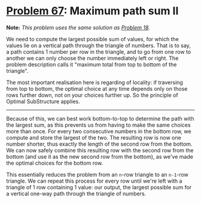 # [Problem 67](https://projecteuler.net/problem=67): Maximum path sum II

**Note:** *This problem uses the same solution as [Problem 18](https://github.com/GeneralYouri/project-euler/blob/master/src/18/README.md).*

We need to compute the largest possible sum of values, for which the values lie on a vertical path through the triangle of numbers.
That is to say, a path contains 1 number per row in the triangle, and to go from one row to another we can only choose the number immediately left or right.
The problem description calls it "maximum total from top to bottom of the triangle".

The most important realisation here is regarding of locality: if traversing from top to bottom, the optimal choice at any time depends only on those rows further down, not on your choices further up.
So the principle of Optimal SubStructure applies.

---

Because of this, we can best work bottom-to-top to determine the path with the largest sum, as this prevents us from having to make the same choices more than once.
For every two consecutive numbers in the bottom row, we compute and store the largest of the two.
The resulting row is now one number shorter, thus exactly the length of the second row from the bottom.
We can now safely combine this resulting row with the second row from the bottom (and use it as the new second row from the bottom), as we've made the optimal choices for the bottom row.

This essentially reduces the problem from an `n`-row triangle to an `n-1`-row triangle.
We can repeat this process for every row until we're left with a triangle of 1 row containing 1 value: our output, the largest possible sum for a vertical one-way path through the triangle of numbers.
